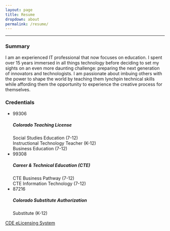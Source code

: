 ```yaml
---
layout: page
title: Resume
dropdown: about
permalink: /resume/
---
```

<hr>
<!-- start summary / credential row -->
<div class="row">
  <!-- start left column -->
  <div class="col-lg-7">
    <h3 class="no-top-margin">Summary</h3>
    <p>I am an experienced IT professional that now focuses on education.  I spent over 15 years immersed in all things technology before deciding to set my sights on an even more daunting challenge: preparing the next generation of innovators and technologists.  I am passionate about imbuing others with the power to shape the world by teaching them lynchpin technical skills while affording them the opportunity to experience the creative process for themselves.</p>
  </div>
  <!-- end left column -->
  <div class="col-lg-5">
    <div class="panel panel-default">
      <div class="panel-heading">
        <h3 class="panel-title">Credentials</h3>
      </div>
      <div class="panel-body">
        <ul class="list-group">
          <li class="list-group-item small">
            <span class="badge">99306</span>
            <h5 class="list-group-item-heading">Colorado Teaching License</h5>
            <span class="list-group-item-text small">Social Studies Education (7-12)</span><br>
            <span class="list-group-item-text small">Instructional Technology Teacher (K-12)</span><br>
            <span class="list-group-item-text small">Business Education (7-12)</span>
          </li>
          <li class="list-group-item small">
            <span class="badge">99308</span>
            <h5 class="list-group-item-heading">Career & Technical Education (CTE)</h5>
            <span class="list-group-item-text small">CTE Business Pathway (7-12)</span><br>
            <span class="list-group-item-text small">CTE Information Technology (7-12)</span>
          </li>
          <li class="list-group-item small">
            <span class="badge">87216</span>
            <h5 class="list-group-item-heading">Colorado Substitute Authorization</h5>
            <span class="list-group-item-text small">Substitute (K-12)</span>
          </li>
        </ul>
      </div>
      <div class="panel-footer text-center"><a class="small" href="https://apps.colorado.gov/cde/licensing/Lookup/LicenseLookup.aspx" title="CDE eLicensing System">CDE eLicensing System</a></div>
    </div> 
  </div>
</div>
<!-- end row -->